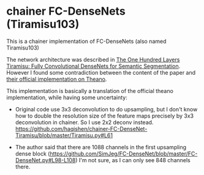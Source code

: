 # chainer FC-DenseNets (Tiramisu103)

This is a chainer implementation of FC-DenseNets (also named Tiramisu103)

The network architecture was described in [The One Hundred Layers Tiramisu: Fully Convolutional DenseNets for Semantic Segmentation](https://arxiv.org/abs/1611.09326). However I found some contradiction between the content of the paper and [their official implementation on Theano](https://github.com/SimJeg/FC-DenseNet).

This implementation is basically a translation of the official theano implementation, while having some uncertainty:

* Original code use 3x3 deconvolution to do upsampling, but I don't know how to double the resolution size of the feature maps precisely by 3x3 deconvolution in chainer. So I use 2x2 deconv instead. https://github.com/haqishen/chainer-FC-DenseNet-Tiramisu/blob/master/Tiramisu.py#L61

* The author said that there are 1088 channels in the first upsampling dense block (https://github.com/SimJeg/FC-DenseNet/blob/master/FC-DenseNet.py#L98-L108) I'm not sure, as I can only see 848 channels there. 
